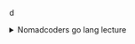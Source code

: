 d
<details>
<summary>Nomadcoders go lang lecture</summary>
<div markdown="1">       

-------------------
**<링크>** : [쉽고 빠른 Go 시작하기 - 노마드 코더 Nomad Coders](https://nomadcoders.co/go-for-beginners?gclid=CjwKCAiAzp6eBhByEiwA_gGq5KXGdhYB3qXCoJm-uujH6DD1fd-yMnGJrk9fZsk07_FGMFDX8GJUHxoCvScQAvD_BwE)

- python 처럼 원하는 디렉토리에 프로젝트를 만들어서 사용할 수 없음. 무조건 `GO path` 디렉토리에 있어야 한다
- Go에서는 내가 원하는 곳 어디서에서든 코드를 다운로드 받아 사용할 수 있다
    - /go/src/에 도메인별로 분류해서 저장해놓는 것이 좋다

        

- 프로젝트 컴파일이 필요하면 파일이름을 main.go로 만들어야 한다
    - main은 entry point여서 컴파일러는 패키지 이름이 main인 것 부터 찾아낸다
    - 사람들이랑 같이 쓸거면 컴파일이 필요없어서 main.go가 없을 것이다
    - go는 특정 function을 찾게 되는데, `func main(){ }` 이다
    - 실행은 `go run main.go [파일명]`

- print는 `import “fmt”` 후 `fmt.Println(" ~~ ")`
- Go는 function을 expert하고 싶으면 function 이름의 첫 글자를 대문자로 작성하면 된다. 그것이 Println의 첫문자가 대문자인 이유다.
- function안에서 var와 타입을 축약해서 사용할 수도 있다. `name := “jeonje”`
    - function 밖에서는 `:=` 은 동작하지 않는다.

- **인자와 리턴의 타입은 반드시 명시 해야한다**
    
    ```go
    func multiply(a int , b int) int {
    	return a * b 
    }
    
    func multiply(a, b int) int {
    	return a * b 
    }
    
    func lenAndUpper(name string) (int, string){
    	return len(name), strings.ToUpper(name)
    }
    
    func main(){ 
    	totalLength, _ := lenAndUpper("nico")
    	fmt.Println(totalLength)
    }
    ```
    
    - return 의 값은 여러개 가능
- Go의 package [golang.org](http://golang.org) 에서 확인 가능하다
- 가변인자 …
    
    ```go
    func repeatMe(words ...string) {
    	fmt.Println(words)
    }
    
    func main(){ 
    	repeatMe("arg","arg2", "arg3")
    }
    ```
    
- naked return
    - return 할 변수를 꼭 명시 하지 않아도 된다
    
    ```go
    func lenAndUpper(name string) (length int, uppercase string){
    	length = len(name)
    	uppercase = strings.ToUpper(name)
    	return
    }
    ```
    
- defer
    - function이 끝났을 때 추가적인 기능을 넣을 수 있다
    - defer는 function이 값을 return 한 뒤에 실행
- for
    
    ```go
    func superAdd(numbers ...int) int{
    	total := 0
    	for _ ,number := range numbers {
    		total += number
    	}
    	return total
    }
    
    func superAdd2(numbers ...int) int{
    	total := 0
    	for i:=0; i< len(numbers); i++{
    		total += numbers[i]
    	}
    	return total
    }
    
    func main(){ 
    	total := superAdd(1,2,3,4,5)
    	fmt.Println(total)
    	
    }
    ```
    
- if 안에다가 변수 선언 가능 (if에서만 사용하기 위해)
    
    ```
    func canIDrink(age int) bool{
    	if koreaAge := age +2; koreaAge < 18{
    		return false
    	} else {
    		return true
    	}
    }
    ```
    
- switch 안에다가 변수 선언 가능 (switch만을 사용하기 위해)
    
    ```go
    func canIDrink(age int) bool{
    	switch koreanAge := age + 2; koreanAge{
    		case 10:
                return false
            case 18:
                return true
    	}
    	return false
    }
    ```
    
- 슬라이스
    - length가 없는 array라 생각하면 된다
        
        ```go
        names := []string{"a", "b", "c", "d", "e","f"}
        ```
        
    - append 함수는 인자가 추가된 새로운 슬라이스를 return한다
    - 대부분 슬라이스를 사용 한다
- Map
    
    ```go
    func main(){ 
    	nico := map[string] string{"name": "nico", "age": "12" }
    	for key, val := range nico{
    		fmt.Println(key, val)
    	}
    }
    ```
    
- struct
    - go는 class나 object가 없다
    - 파이선 처럼 “__**init__” constructor method가 없다 , 스스로 constructor를 실행해야 한다**
    
    ```go
    type person struct {
    	name string
      age  int
    	favFood []string
    }
    
    func main(){ 
    	favFood := []string{"kimchi","ramen"}
    	whssodi := person{name:"whssodi", age:30, favFood:favFood}
    	fmt.Println(whssodi)
    }
    ```
    

- **bank account proj**
    
    constructor를 사용해서 만드는 법 
    
    ```go
    //main.go
    package main
    
    import (
    	"fmt"
    	"github.com/JeonJe/learngo/accounts"
    )
    
    func main(){ 
    	
    	account := accounts.NewAccount("jeonje")
    	fmt.Println(account)
    
    }
    
    //accounts.go
    package accounts
    
    // Account struct
    type Account struct {
    	owner string
    	balance int
    }
    
    // NewAccount creates a new account
    func NewAccount(owner string) *Account {
    	account := Account{owner : owner, balance : 0}
    	return &account 
    }
    ```
    
    - receiver
        - receiver를 작성하는데 있어서 지켜야 할 사항
            - struct의 첫 글자를 따서 소문자로 지어야 한다
        - receiver의 값을 변경하려면 포인터 리시버로 전달해야 한다. 그냥 리시버로 전달하면 복사본에만 반영이 된다.
    
    ```go
    //Deposit x amount on your account
    //복사본의 balance가 증가하므로 main에서 반영되지 않음 
    func (a Account) Deposit(amount int){
    	a.balance += amount
    }
    
    //Deposit x amount on your account
    //반영시키려면 리시버를 *Account로 받아야 함 
    func (a *Account) Deposit(amount int){
    	a.balance += amount
    }
    
    //Balance of your account
    func (a Account) Balance() int{
    	return a.balance
    }
    ```
    
    - 예외처리
        - Go에는 exception 같은 것이 없다.  try - except, try - catch 도 없다
        - nil은 파이썬의 None 같은 느낌이다.
    
    ```go
    //Withdraw x amount on your account
    func (a *Account) WithBalance(amount int) error {
    
    	if a.balance < amount {
    		return errors.New("can't withdraw")
    	}
    
    	a.balance -= amount
    	return nil
    }
    ```
    
    - 리턴형은 error로 써줘야 하며, return error.Error() 또는 errors.New(”에러문구”)를 써야 한다. 에러문구의 첫 시작은 대문자이면 안된다. 에러가 아닐 때는 return nil을 해줘야 함.
    
    ```go
    //main.go은 에러를 확인해서 처리 해줘야 함 
    err := account.WithBalance(20)
    
    	if err != nil{
    		log.Fatalln(err)
    	}
    ```
    
    ```go
    **var errNoMoney = errors.New("can't withdraw")**
    
    //Withdraw x amount on your account
    func (a *Account) WithBalance(amount int) error {
    
    	**if a.balance < amount {
    		return errNoMoney
    	}**
    
    	a.balance -= amount
    	return nil
    }
    ```
    
    - 이렇게도 작성 가능, 코드 퀄리티를 위해 errors.New를 담는 부분의 변수명의 시작을 err로 붙인다.
- **dictionary proj**
    
    ```go
    package mydict
    
    import "errors"
    
    //Dictionary type
    type Dictionary map[string] string 
    
    var errNotFound = errors.New("not found")
    var errWordExists = errors.New("that word already exists")
    var errCantUpdate = errors.New("cant update non-existing word")
    //Search for a word 
    func (d Dictionary) Search(word string) (string, error) {
    	value, exists := d[word]
    	if exists{
    		return value, nil
    	}
    	return "", errNotFound
    }
    
    //Add a word to the dictionary
    func (d Dictionary) Add(word, def string) error {
    	_, err := d.Search(word)
    	if err == errNotFound{
    		d[word] = def
    	}else if err == nil{
    		return errWordExists
    	}
    	return nil
    }
    
    //Update a word
    //포인터 리시버를 쓰지 않는 이유는 해시맵이 기본적으로 *를 포함하고 있기 때문이다.
    func (d Dictionary) Update(word, def string) error{
    	
    	_, err := d.Search(word)
    	switch err{
    	case nil:
    		d[word] = def
    	case errNotFound:
            return errCantUpdate
    	}
    	return nil
    }
    
    //Delete a word
    //포인터 리시버를 쓰지 않는 이유는 해시맵이 기본적으로 *를 포함하고 있기 때문이다.
    func (d Dictionary) Delete(word string) {
    	delete(d, word)
    }
    ```
    
- **URL Checker proj**
    
    ```go
    package main
    
    import (
    	"errors"
    	"fmt"
    	"net/http"
    )
    
    func main(){ 
    	urls := []string{
    		"https://www.airbnb.com",
    		"https://www.google.com",
    		"https://www.facebook.com",
    		"https://www.amazon.com",
    	}
    	results := make(map[string] string)
    
    	for _, url := range urls {
    		result := "OK"
    		err := hitURL(url)
    		if err != nil{
    			result = "FAILED"
    		}
    
    		results[url] = result
    	}
    	for url, result := range results{
    		fmt.Println(url, result)
    	}
    }
    
    var errRequestFailed = errors.New("request failed")
    
    func hitURL(url string) error { 
    	fmt.Println("checking :", url)
    	resp, err := http.Get(url)
    	if err != nil || resp.StatusCode >= 400{
    		return errRequestFailed
    	}
    	
    	return nil
    }
    ```
    
    - 이렇게 하나씩 처리하면 속도가 느리다. Goroutine으로 동시에 처리 하도록 변경한다.
    - go 키워드 사용
        - 메인 함수가 실행되는 동안만 go 루틴 유지
    - 채널은 Goroutine 사이의 데이터 전달
        - 고루틴으로부터 리턴을 받는 대신 채널을 통해서 값을 전달받음
        
        ```go
        func main(){ 
        	people := [2]string{"nico","whssodi"}
        	c := make(chan bool)
        	for _, person := range people {
        		go isSexy(person,c)
        	}
        // 고루틴 하나를 기다림 
        	result := <- c 
        	fmt.Println(result)
        }
        
        func isSexy(person string, c chan bool){
        	time.Sleep(time.Second*5)
        	c <- true
        }
        ```
        
        `← c` 은 blocking operation이다. 
        
        ```go
        package main
        
        import (
        	"fmt"
        	"net/http"
        )
        type requestResult struct{
        	url string
        	status string
        }
        
        func main(){ 
        	c := make(chan requestResult)
        	results := make(map[string] string)
        
        	urls := []string {
        		"http://www.baidu.com",
                "http://www.qq.com",
                "http://www.163.com",
                "http://www.baidu.com",
                "http://www.qq.com",
        	}
        	for _, url := range urls{ 
        		go hitURL(url, c)
        	}
        	
        	for i:=0; i<len(urls); i++ {
        		result := <-c
        		results[result.url] = result.status
        	}
        	for url, status := range results{
        		fmt.Println(url, status)
        	}
        }
        
         
        // chan<- 은 send only를 명시 
        func hitURL(url string, c chan<- requestResult) {
        	status := "OK"
        	resp, err := http.Get(url)
        	if err != nil  || resp.StatusCode >= 400{
        		status = "FAEILD"
        	}
        	
        	c <- requestResult{url : url, status : status}
        	
        }
        ```
        
- **Job** **scrapper proj (사람인)**
    - go 버전 jquery - goquery
        - `$ go get github.com/PuerkitoBio/goquery`
    - HTML 내부를 들여다 볼 수 있게 해줌 doc.Find(~~~)
    
    ```go
    package main
    
    import (
    	"encoding/csv"
    	"fmt"
    	"log"
    	"net/http"
    	"os"
    	"strconv"
    	"strings"
    
    	"github.com/PuerkitoBio/goquery"
    )
    
    type extractedJob struct{
    	id string
    	title string
    	location string 
    	summary string
    }
    
    var baseURL string = "https://www.saramin.co.kr/zf_user/search/recruit?=&searchword=python"
    
    func main(){ 
    	var jobs []extractedJob
    	totalPages := getPages()
    	fmt.Println("Total pages: ", totalPages)
    
    	for i := 0; i< totalPages; i++ {
    		extractedJobs := getPage(i)
    		jobs = append(jobs, extractedJobs...)
    	}
    	writeJobs(jobs)
    	fmt.Println("Done, extracted", len(jobs))
    
    }
    
    func writeJobs(jobs []extractedJob){
    	file,err := os.Create("jobs.csv")
    	checkErr(err)
    
    	w := csv.NewWriter(file)
    	defer w.Flush()
    
    	headers := []string{"ID","Title","Location","Summary"}
    	wErr := w.Write(headers)
    	checkErr(wErr)
    
    	for _, job := range jobs {
    		jobSlice := []string{"https://www.saramin.co.kr/zf_user/jobs/relay/view?isMypage=no&rec_idx="+ job.id, job.title, job.location, job.summary}
    		jwErr := w.Write(jobSlice)
    		checkErr(jwErr)
    	}
    
    } 
    
    func getPage(page int) []extractedJob{
    	var jobs []extractedJob
    	pageURL := baseURL + "&recruitPage=" + strconv.Itoa(page)
    	fmt.Println("requesting : " + pageURL)
    
        res, err := http.Get(pageURL)
    	checkErr(err)
    	checkCode(res)
    
    	defer res.Body.Close();
    
    	doc, err := goquery.NewDocumentFromReader(res.Body)
    	checkErr(err)
    	searchCards := doc.Find(".item_recruit")
    
    	searchCards.Each(func(i int, card *goquery.Selection) {
    		job := extractJob(card)
    		jobs = append(jobs, job)
    	})
    	return jobs	
    
    }
    func extractJob(card *goquery.Selection) extractedJob{
    	id, _ := card.Attr("value")
    	title := cleanString(card.Find(".job_tit>a").Text())
    	location := cleanString(card.Find(".job_condition>span>a").Text())
    	summary := cleanString(card.Find(".job_sector").Text())
    	return extractedJob{
    		id: id,
            title: title,
            location: location,
            summary: summary,
        }
    	
    }
    
    func cleanString(str string) string {
    	return strings.Join(strings.Fields(strings.TrimSpace(str))," ")
    }
    
    func getPages() int{
    	pages := 0
    	res, err := http.Get(baseURL)
    
    	checkErr(err)
    	checkCode(res)
    	
    	defer res.Body.Close();
    
    	doc, err := goquery.NewDocumentFromReader(res.Body)
    	checkErr(err)
    	
    	doc.Find(".pagination").Each(func(i int, s *goquery.Selection) {
    		pages = s.Find("a").Length()
    	})
    	return pages
    }
    
    func checkErr(err error){
    	if err != nil{
    		log.Fatalln(err)
    	}
    }
    
    func checkCode(res *http.Response){
    	if res.StatusCode != 200{
    		log.Fatalln("request status : ",res.Status)
        }
    	
    }
    ```
    
    아래 코드는 2개 변경사항 반영
    
    1) main↔ getPage 와 getPage↔extractJob 간의 채널 생성 
    
    2) 검색어를 넣을 수 있게 변경 
    
    ```go
    package scrapper
    
    import (
    	"encoding/csv"
    	"fmt"
    	"log"
    	"net/http"
    	"os"
    	"strconv"
    	"strings"
    
    	"github.com/PuerkitoBio/goquery"
    )
    
    type extractedJob struct{
    	id string
    	title string
    	location string 
    	summary string
    }
    
    //Scrape 
    func Scrape(term string){ 
    	var baseURL string = "https://www.saramin.co.kr/zf_user/search/recruit?=&searchword=" + term 
    	var jobs []extractedJob
    	c := make (chan []extractedJob)
    
    	totalPages := getPages(baseURL)
    	fmt.Println("Total pages: ", totalPages)
    
    	for i := 0; i< totalPages; i++ {
    		go getPage(i, baseURL, c)
    	}
    	for i := 0; i< totalPages; i++ {
    		extractedJobs := <-c 
    		jobs = append(jobs, extractedJobs...)
    	}
    	
    	writeJobs(jobs)
    	fmt.Println("Done, extracted", len(jobs))
    }
    
    func getPage(page int, baseURL string, mainC chan<- []extractedJob){
    	var jobs []extractedJob
    	c := make(chan extractedJob)
    	pageURL := baseURL + "&recruitPage=" + strconv.Itoa(page)
    	fmt.Println("requesting : " + pageURL)
    
        res, err := http.Get(pageURL)
    	checkErr(err)
    	checkCode(res)
    
    	defer res.Body.Close();
    
    	doc, err := goquery.NewDocumentFromReader(res.Body)
    	checkErr(err)
    	searchCards := doc.Find(".item_recruit")
    
    	searchCards.Each(func(i int, card *goquery.Selection) {
    		go extractJob(card, c)
    	})
    
    	for i := 0; i < searchCards.Length(); i++ {
    		job := <-c
    		jobs = append(jobs, job)
    	}
    	mainC <- jobs
    
    }
    
    func writeJobs(jobs []extractedJob){
    	file,err := os.Create("jobs.csv")
    	checkErr(err)
    
    	w := csv.NewWriter(file)
    	defer w.Flush()
    
    	headers := []string{"ID","Title","Location","Summary"}
    	wErr := w.Write(headers)
    	checkErr(wErr)
    
    	for _, job := range jobs {
    		jobSlice := []string{"https://www.saramin.co.kr/zf_user/jobs/relay/view?isMypage=no&rec_idx="+ job.id, job.title, job.location, job.summary}
    		jwErr := w.Write(jobSlice)
    		checkErr(jwErr)
    	}
    
    } 
    
    func extractJob(card *goquery.Selection, c chan<- extractedJob) {
    	id, _ := card.Attr("value")
    	title := cleanString(card.Find(".job_tit>a").Text())
    	location := cleanString(card.Find(".job_condition>span>a").Text())
    	summary := cleanString(card.Find(".job_sector").Text())
    	c<- extractedJob{
    		id: id,
            title: title,
            location: location,
            summary: summary,
        }
    }
    
    func cleanString(str string) string {
    	return strings.Join(strings.Fields(strings.TrimSpace(str))," ")
    }
    
    func getPages(baseURL string) int{
    	pages := 0
    	res, err := http.Get(baseURL)
    
    	checkErr(err)
    	checkCode(res)
    	
    	defer res.Body.Close();
    
    	doc, err := goquery.NewDocumentFromReader(res.Body)
    	checkErr(err)
    	
    	doc.Find(".pagination").Each(func(i int, s *goquery.Selection) {
    		pages = s.Find("a").Length()
    	})
    	return pages
    }
    
    func checkErr(err error){
    	if err != nil{
    		log.Fatalln(err)
    	}
    }
    
    func checkCode(res *http.Response){
    	if res.StatusCode != 200{
    		log.Fatalln("request status : ",res.Status)
        }
    	
    }
    ```
    
- **web server with echo framework (+ scrapper proj)**
    - 변경사항 발생 시 재시작필요
    
    ```go
    package main
    
    import (
    	"fmt"
    	"os"
    	"strings"
    
    	"github.com/JeonJe/learngo/scrapper"
    	"github.com/labstack/echo"
    )
    
    const fileName string = "jobs.csv"
    // Handler
    func hello(c echo.Context) error {
    	return c.File("home.html")
      }
      
    func handleScrape(c echo.Context) error {
    	defer os.Remove(fileName)
    	term := strings.ToLower( scrapper.CleanString( c.FormValue("term")))
    	fmt.Println(term)
    	scrapper.Scrape(term)
    
    	return c.Attachment("jobs.csv", "job.csv")
      }
      
    func main(){
    	// Echo instance
    	e := echo.New()
      	// Routes
      	e.GET("/", hello)
      	e.POST("/scrape", handleScrape)
    	  // Start server
    	e.Logger.Fatal(e.Start(":1323"))
    }
    ```
    
</div>
</details>
